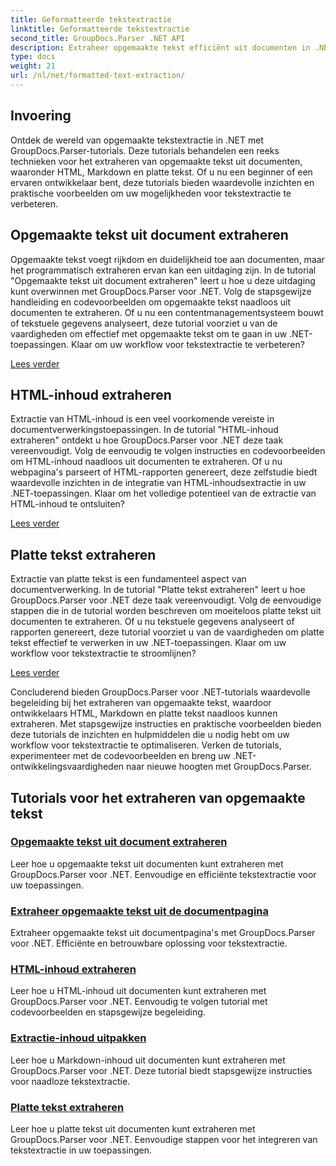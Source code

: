```yaml
---
title: Geformatteerde tekstextractie
linktitle: Geformatteerde tekstextractie
second_title: GroupDocs.Parser .NET API
description: Extraheer opgemaakte tekst efficiënt uit documenten in .NET met GroupDocs.Parser. Leer hoe u HTML, Markdown en platte tekst naadloos kunt extraheren.
type: docs
weight: 21
url: /nl/net/formatted-text-extraction/
---
```


## Invoering

Ontdek de wereld van opgemaakte tekstextractie in .NET met GroupDocs.Parser-tutorials. Deze tutorials behandelen een reeks technieken voor het extraheren van opgemaakte tekst uit documenten, waaronder HTML, Markdown en platte tekst. Of u nu een beginner of een ervaren ontwikkelaar bent, deze tutorials bieden waardevolle inzichten en praktische voorbeelden om uw mogelijkheden voor tekstextractie te verbeteren.

## Opgemaakte tekst uit document extraheren

Opgemaakte tekst voegt rijkdom en duidelijkheid toe aan documenten, maar het programmatisch extraheren ervan kan een uitdaging zijn. In de tutorial "Opgemaakte tekst uit document extraheren" leert u hoe u deze uitdaging kunt overwinnen met GroupDocs.Parser voor .NET. Volg de stapsgewijze handleiding en codevoorbeelden om opgemaakte tekst naadloos uit documenten te extraheren. Of u nu een contentmanagementsysteem bouwt of tekstuele gegevens analyseert, deze tutorial voorziet u van de vaardigheden om effectief met opgemaakte tekst om te gaan in uw .NET-toepassingen. Klaar om uw workflow voor tekstextractie te verbeteren?

[Lees verder](./extract-formatted-text-from-document/)

## HTML-inhoud extraheren

Extractie van HTML-inhoud is een veel voorkomende vereiste in documentverwerkingstoepassingen. In de tutorial "HTML-inhoud extraheren" ontdekt u hoe GroupDocs.Parser voor .NET deze taak vereenvoudigt. Volg de eenvoudig te volgen instructies en codevoorbeelden om HTML-inhoud naadloos uit documenten te extraheren. Of u nu webpagina's parseert of HTML-rapporten genereert, deze zelfstudie biedt waardevolle inzichten in de integratie van HTML-inhoudsextractie in uw .NET-toepassingen. Klaar om het volledige potentieel van de extractie van HTML-inhoud te ontsluiten?

[Lees verder](./extract-html-content/)

## Platte tekst extraheren

Extractie van platte tekst is een fundamenteel aspect van documentverwerking. In de tutorial "Platte tekst extraheren" leert u hoe GroupDocs.Parser voor .NET deze taak vereenvoudigt. Volg de eenvoudige stappen die in de tutorial worden beschreven om moeiteloos platte tekst uit documenten te extraheren. Of u nu tekstuele gegevens analyseert of rapporten genereert, deze tutorial voorziet u van de vaardigheden om platte tekst effectief te verwerken in uw .NET-toepassingen. Klaar om uw workflow voor tekstextractie te stroomlijnen?

[Lees verder](./extract-plain-text/)

Concluderend bieden GroupDocs.Parser voor .NET-tutorials waardevolle begeleiding bij het extraheren van opgemaakte tekst, waardoor ontwikkelaars HTML, Markdown en platte tekst naadloos kunnen extraheren. Met stapsgewijze instructies en praktische voorbeelden bieden deze tutorials de inzichten en hulpmiddelen die u nodig hebt om uw workflow voor tekstextractie te optimaliseren. Verken de tutorials, experimenteer met de codevoorbeelden en breng uw .NET-ontwikkelingsvaardigheden naar nieuwe hoogten met GroupDocs.Parser.
## Tutorials voor het extraheren van opgemaakte tekst
### [Opgemaakte tekst uit document extraheren](./extract-formatted-text-from-document/)
Leer hoe u opgemaakte tekst uit documenten kunt extraheren met GroupDocs.Parser voor .NET. Eenvoudige en efficiënte tekstextractie voor uw toepassingen.
### [Extraheer opgemaakte tekst uit de documentpagina](./extract-formatted-text-from-document-page/)
Extraheer opgemaakte tekst uit documentpagina's met GroupDocs.Parser voor .NET. Efficiënte en betrouwbare oplossing voor tekstextractie.
### [HTML-inhoud extraheren](./extract-html-content/)
Leer hoe u HTML-inhoud uit documenten kunt extraheren met GroupDocs.Parser voor .NET. Eenvoudig te volgen tutorial met codevoorbeelden en stapsgewijze begeleiding.
### [Extractie-inhoud uitpakken](./extract-markdown-content/)
Leer hoe u Markdown-inhoud uit documenten kunt extraheren met GroupDocs.Parser voor .NET. Deze tutorial biedt stapsgewijze instructies voor naadloze tekstextractie.
### [Platte tekst extraheren](./extract-plain-text/)
Leer hoe u platte tekst uit documenten kunt extraheren met GroupDocs.Parser voor .NET. Eenvoudige stappen voor het integreren van tekstextractie in uw toepassingen.